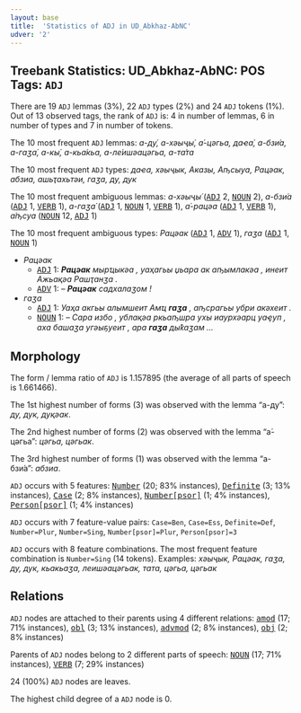 ```yaml
---
layout: base
title:  'Statistics of ADJ in UD_Abkhaz-AbNC'
udver: '2'
---
```


## Treebank Statistics: UD_Abkhaz-AbNC: POS Tags: `ADJ`

There are 19 `ADJ` lemmas (3%), 22 `ADJ` types (2%) and 24 `ADJ` tokens (1%).
Out of 13 observed tags, the rank of `ADJ` is: 4 in number of lemmas, 6 in number of types and 7 in number of tokens.

The 10 most frequent `ADJ` lemmas: <em>а-ду́, а-хәыҷы́, а́-цәгьа, даҽа́, а-бзи́а, а-гаӡа́, а-кы́, а-кьа́кьа, а-ле́ишәацәгьа, а-та́та</em>

The 10 most frequent `ADJ` types:  <em>даҽа, хәыҷык, Аказы, Аҧсыуа, Рацәак, абзиа, ашьҭахьтәи, гаӡа, ду, дук</em>

The 10 most frequent ambiguous lemmas: <em>а-хәыҷы́</em> (<tt><a href="ab_abnc-pos-ADJ.html">ADJ</a></tt> 2, <tt><a href="ab_abnc-pos-NOUN.html">NOUN</a></tt> 2), <em>а-бзи́а</em> (<tt><a href="ab_abnc-pos-ADJ.html">ADJ</a></tt> 1, <tt><a href="ab_abnc-pos-VERB.html">VERB</a></tt> 1), <em>а-гаӡа́</em> (<tt><a href="ab_abnc-pos-ADJ.html">ADJ</a></tt> 1, <tt><a href="ab_abnc-pos-NOUN.html">NOUN</a></tt> 1, <tt><a href="ab_abnc-pos-VERB.html">VERB</a></tt> 1), <em>а́-рацәа</em> (<tt><a href="ab_abnc-pos-ADJ.html">ADJ</a></tt> 1, <tt><a href="ab_abnc-pos-VERB.html">VERB</a></tt> 1), <em>а́ҧсуа</em> (<tt><a href="ab_abnc-pos-NOUN.html">NOUN</a></tt> 12, <tt><a href="ab_abnc-pos-ADJ.html">ADJ</a></tt> 1)

The 10 most frequent ambiguous types:  <em>Рацәак</em> (<tt><a href="ab_abnc-pos-ADJ.html">ADJ</a></tt> 1, <tt><a href="ab_abnc-pos-ADV.html">ADV</a></tt> 1), <em>гаӡа</em> (<tt><a href="ab_abnc-pos-ADJ.html">ADJ</a></tt> 1, <tt><a href="ab_abnc-pos-NOUN.html">NOUN</a></tt> 1)


* <em>Рацәак</em>
  * <tt><a href="ab_abnc-pos-ADJ.html">ADJ</a></tt> 1: <em><b>Рацәак</b> мырҵыкәа , уаҳагьы џьара ак аҧымлакәа , инеит Ажьақәа Рашҭанӡа .</em>
  * <tt><a href="ab_abnc-pos-ADV.html">ADV</a></tt> 1: <em>– <b>Рацәак</b> садхалаӡом !</em>
* <em>гаӡа</em>
  * <tt><a href="ab_abnc-pos-ADJ.html">ADJ</a></tt> 1: <em>Уаҳа акгьы алымшеит Амҵ <b>гаӡа</b> , аҧсрагьы убри акәхеит .</em>
  * <tt><a href="ab_abnc-pos-NOUN.html">NOUN</a></tt> 1: <em>– Сара избо , ублақәа ркьаҧшра ухы иаурхәарц уаҿуп , аха башаӡа угәыҕуеит , ара <b>гаӡа</b> дыҟаӡам …</em>

## Morphology

The form / lemma ratio of `ADJ` is 1.157895 (the average of all parts of speech is 1.661466).

The 1st highest number of forms (3) was observed with the lemma “а-ду́”: <em>ду, дук, дуқәак</em>.

The 2nd highest number of forms (2) was observed with the lemma “а́-цәгьа”: <em>цәгьа, цәгьак</em>.

The 3rd highest number of forms (1) was observed with the lemma “а-бзи́а”: <em>абзиа</em>.

`ADJ` occurs with 5 features: <tt><a href="ab_abnc-feat-Number.html">Number</a></tt> (20; 83% instances), <tt><a href="ab_abnc-feat-Definite.html">Definite</a></tt> (3; 13% instances), <tt><a href="ab_abnc-feat-Case.html">Case</a></tt> (2; 8% instances), <tt><a href="ab_abnc-feat-Number-psor.html">Number[psor]</a></tt> (1; 4% instances), <tt><a href="ab_abnc-feat-Person-psor.html">Person[psor]</a></tt> (1; 4% instances)

`ADJ` occurs with 7 feature-value pairs: `Case=Ben`, `Case=Ess`, `Definite=Def`, `Number=Plur`, `Number=Sing`, `Number[psor]=Plur`, `Person[psor]=3`

`ADJ` occurs with 8 feature combinations.
The most frequent feature combination is `Number=Sing` (14 tokens).
Examples: <em>хәыҷык, Рацәак, гаӡа, ду, дук, кьакьаӡа, леишәацәгьак, тата, цәгьа, цәгьак</em>


## Relations

`ADJ` nodes are attached to their parents using 4 different relations: <tt><a href="ab_abnc-dep-amod.html">amod</a></tt> (17; 71% instances), <tt><a href="ab_abnc-dep-obl.html">obl</a></tt> (3; 13% instances), <tt><a href="ab_abnc-dep-advmod.html">advmod</a></tt> (2; 8% instances), <tt><a href="ab_abnc-dep-obj.html">obj</a></tt> (2; 8% instances)

Parents of `ADJ` nodes belong to 2 different parts of speech: <tt><a href="ab_abnc-pos-NOUN.html">NOUN</a></tt> (17; 71% instances), <tt><a href="ab_abnc-pos-VERB.html">VERB</a></tt> (7; 29% instances)

24 (100%) `ADJ` nodes are leaves.

The highest child degree of a `ADJ` node is 0.

